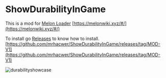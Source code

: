 # ShowDurabilityInGame

This is a mod for [Melon Loader](https://melonwiki.xyz/#/)
[https://melonwiki.xyz/#/](https://melonwiki.xyz/#/)

To install go [Releases](https://github.com/mrhacwer/ShowDurabilityInGame/releases/tag/MOD-V1) to know how to install.
[https://github.com/mrhacwer/ShowDurabilityInGame/releases/tag/MOD-V1](https://github.com/mrhacwer/ShowDurabilityInGame/releases/tag/MOD-V1)

![durabilityshowcase](https://github.com/user-attachments/assets/5d1da37c-3bbc-408a-a3ce-9a08addec551)
